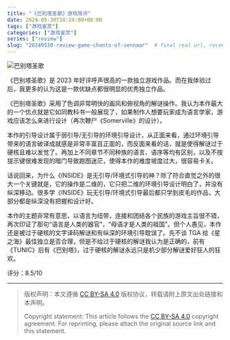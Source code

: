 ```yaml
---
title: "《巴别塔圣歌》游戏简评"
date: 2024-05-30T18:24:09+08:00
tags: ["游戏鉴赏"]
categories: ["游戏鉴赏"]
series: ["review"]
slug: "20240530-review-game-chants-of-sennaar"  # final real url, recommend: start by date, follow lower case words with hyphen splitter. E.g., `20230316-text-title`
---
```


![巴别塔圣歌](/img/posts/20240530-c.jpg "巴别塔圣歌")

《巴别塔圣歌》是 2023 年好评呼声很高的一款独立游戏作品。而在我体验过后，我更多的认为这是一款优缺点都很明显的优秀独立作品。

《巴别塔圣歌》采用了色调非常明快的画风和俯视角的解谜操作。我认为本作最大的一个优点就是它如同教科书一般展现了，如果制作人想要玩家成为语言学家，游戏应该怎么来进行设计（再次鞭尸《Somerville》的设计）。

本作的引导设计属于弱引导/无引导的环境引导设计，从正面来看，通过环境引导带来的语言破译成就感是非常丰富且正面的，而反面来看的话，就是使得解谜过于硬核且难以发觉了。再加上不同章节不同种族的语言、语序等均有区别，以及不按提示键很难发现的暗门导致跑图迷茫，使得本作的难度坡度过大，很容易卡关。

话说回来，为什么《INSIDE》是无引导/环境式引导的神？除了符合直觉之外的很大一个关键就是，它的操作是二维的，它只把二维的环境引导设计明白了，并没有纵深移动。很多学《INSIDE》玩无引导/环境式引导最后都只学到皮毛的作品，大部分都是纵深没有把握和设计好。

本作的主题非常有意思，以语言为纽带，连接和团结各个民族的游戏主旨很不错，再次印证了那句“语言是人类的器官”，“母语才是人类的祖国”。但个人愚见，本作还是被过于硬核的文字译码解谜和有纵深的环境引导耽误了。先不谈 TGA 给《星之海》最佳独立是否合理，但是不给过于硬核的解谜我认为是正确的，前有《TUNIC》后有《巴别塔》，过于硬核的解谜永远只是机少部分解谜爱好狂人的狂欢。

评分：8.5/10

---

> 版权声明：本文遵循 [CC BY-SA 4.0](https://creativecommons.org/licenses/by-sa/4.0/deed.zh) 版权协议，转载请附上原文出处链接和本声明。
>
> Copyright statement: This article follows the [CC BY-SA 4.0](https://creativecommons.org/licenses/by-sa/4.0/deed.en) copyright agreement. For reprinting, please attach the original source link and this statement.
